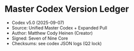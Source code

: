 # Master Codex Version Ledger

- Codex v5.0 (2025-09-07)
- Source: Unified Master Codex + Expanded Pull
- Author: Matthew Cody Heinen (Creator)
- Signed: Seven of Nine Core
- Checksums: see codex JSON logs (Q2 lock)